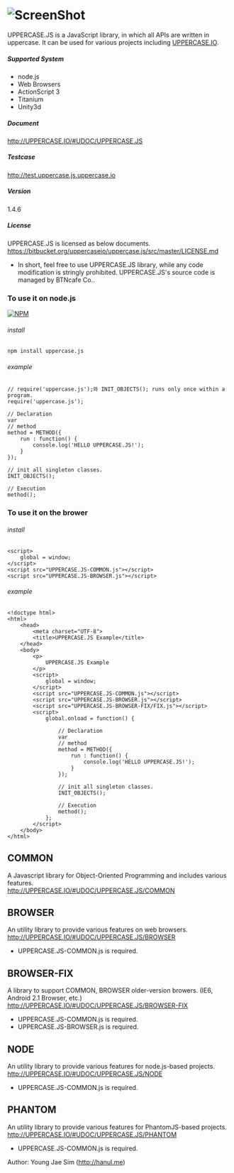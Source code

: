 # ![ScreenShot](https://bytebucket.org/uppercaseio/uppercase.js/raw/master/logo.png)
UPPERCASE.JS is a JavaScript library, in which all APIs are written in uppercase. It can be used for various projects including [UPPERCASE.IO](http://UPPERCASE.IO).

##### Supported System
- node.js
- Web Browsers
- ActionScript 3
- Titanium
- Unity3d
##### Document
http://UPPERCASE.IO/#UDOC/UPPERCASE.JS
##### Testcase
http://test.uppercase.js.uppercase.io
##### Version
1.4.6
##### License
UPPERCASE.JS is licensed as below documents.<br>
https://bitbucket.org/uppercaseio/uppercase.js/src/master/LICENSE.md
- In short, feel free to use UPPERCASE.JS library, while any code modification is stringly prohibited. UPPERCASE.JS's source code is managed by BTNcafe Co..

### To use it on node.js

[![NPM](https://nodei.co/npm/uppercase.js.png)](https://nodei.co/npm/uppercase.js/)
###### install
	npm install uppercase.js
###### example    // require('uppercase.js');와 INIT_OBJECTS(); runs only once within a program.    require('uppercase.js');
    // Declaration    var
    // method    method = METHOD({        run : function() {            console.log('HELLO UPPERCASE.JS!');        }    });
    // init all singleton classes.
    INIT_OBJECTS();
    // Execution
    method();

### To use it on the brower
###### install
	<script>
		global = window;
	</script>
	<script src="UPPERCASE.JS-COMMON.js"></script>
    <script src="UPPERCASE.JS-BROWSER.js"></script>
###### example
    <!doctype html>
    <html>
        <head>
            <meta charset="UTF-8">
            <title>UPPERCASE.JS Example</title>
        </head>
        <body>
            <p>
                UPPERCASE.JS Example
            </p>
            <script>
                global = window;
            </script>
            <script src="UPPERCASE.JS-COMMON.js"></script>
            <script src="UPPERCASE.JS-BROWSER.js"></script>
            <script src="UPPERCASE.JS-BROWSER-FIX/FIX.js"></script>
            <script>
                global.onload = function() {

                    // Declaration
                    var
                    // method
                    method = METHOD({
                        run : function() {
                            console.log('HELLO UPPERCASE.JS!');
                        }
                    });
                    // init all singleton classes.
                    INIT_OBJECTS();
                    // Execution
                    method();
                };
            </script>
        </body>
    </html>


## COMMON
A Javascript library for Object-Oriented Programming and includes various features.<br>
http://UPPERCASE.IO/#UDOC/UPPERCASE.JS/COMMON
## BROWSER
An utility library to provide various features on web browsers.<br>
http://UPPERCASE.IO/#UDOC/UPPERCASE.JS/BROWSER
- UPPERCASE.JS-COMMON.js is required.

## BROWSER-FIX
A library to support COMMON, BROWSER older-version browers. (IE6, Android 2.1 Browser, etc.)<br>
http://UPPERCASE.IO/#UDOC/UPPERCASE.JS/BROWSER-FIX
- UPPERCASE.JS-COMMON.js is required.
- UPPERCASE.JS-BROWSER.js is required.
## NODE
An utility library to provide various features for node.js-based projects.<br>
http://UPPERCASE.IO/#UDOC/UPPERCASE.JS/NODE
- UPPERCASE.JS-COMMON.js is required.

## PHANTOM
An utility library to provide various features for PhantomJS-based projects.<br>
http://UPPERCASE.IO/#UDOC/UPPERCASE.JS/PHANTOM
- UPPERCASE.JS-COMMON.js is required.

Author: Young Jae Sim (http://hanul.me)
